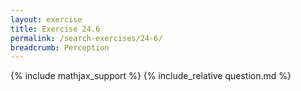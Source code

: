 ```yaml
---
layout: exercise
title: Exercise 24.6
permalink: /search-exercises/24-6/
breadcrumb: Perception
---
```


{% include mathjax_support %}
{% include_relative question.md %}
